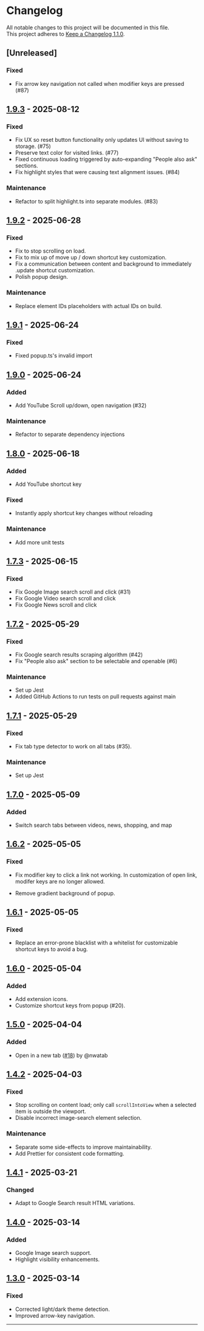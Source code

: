 # Changelog

All notable changes to this project will be documented in this file.  
This project adheres to [Keep a Changelog 1.1.0](https://keepachangelog.com/en/1.1.0/).

## [Unreleased]

### Fixed

- Fix arrow key navigation not called when modifier keys are pressed (#87)

## [1.9.3] - 2025-08-12

### Fixed

- Fix UX so reset button functionality only updates UI without saving to storage. (#75)
- Preserve text color for visited links. (#77)
- Fixed continuous loading triggered by auto-expanding "People also ask" sections.
- Fix highlight styles that were causing text alignment issues. (#84)

### Maintenance

- Refactor to split highlight.ts into separate modules. (#83)

## [1.9.2] - 2025-06-28

### Fixed

- Fix to stop scrolling on load.
- Fix to mix up of move up / down shortcut key customization.
- Fix a communication between content and background to immediately .update shortcut customization.
- Polish popup design.

### Maintenance

- Replace element IDs placeholders with actual IDs on build.

## [1.9.1] - 2025-06-24

### Fixed

- Fixed popup.ts's invalid import

## [1.9.0] - 2025-06-24

### Added

- Add YouTube Scroll up/down, open navigation (#32)

### Maintenance

- Refactor to separate dependency injections

## [1.8.0] - 2025-06-18

### Added

- Add YouTube shortcut key

### Fixed

- Instantly apply shortcut key changes without reloading

### Maintenance

- Add more unit tests

## [1.7.3] - 2025-06-15

### Fixed

- Fix Google Image search scroll and click (#31)
- Fix Google Video search scroll and click
- Fix Google News scroll and click

## [1.7.2] - 2025-05-29

### Fixed

- Fix Google search results scraping algorithm (#42)
- Fix "People also ask" section to be selectable and openable (#6)

### Maintenance

- Set up Jest
- Added GitHub Actions to run tests on pull requests against main

## [1.7.1] - 2025-05-29

### Fixed

- Fix tab type detector to work on all tabs (#35).

### Maintenance

- Set up Jest

## [1.7.0] - 2025-05-09

### Added

- Switch search tabs between videos, news, shopping, and map

## [1.6.2] - 2025-05-05

### Fixed

- Fix modifier key to click a link not working. In customization of open link, modifer keys are no longer allowed.

- Remove gradient background of popup.

## [1.6.1] - 2025-05-05

### Fixed

- Replace an error-prone blacklist with a whitelist for customizable shortcut keys to avoid a bug.

## [1.6.0] - 2025-05-04

### Added

- Add extension icons.
- Customize shortcut keys from popup (#20).

## [1.5.0] - 2025-04-04

### Added

- Open in a new tab ([#18](https://github.com/nwatab/search-navigator/pull/18)) by @nwatab

## [1.4.2] - 2025-04-03

### Fixed

- Stop scrolling on content load; only call `scrollIntoView` when a selected item is outside the viewport.
- Disable incorrect image-search element selection.

### Maintenance

- Separate some side-effects to improve maintainability.
- Add Prettier for consistent code formatting.

## [1.4.1] - 2025-03-21

### Changed

- Adapt to Google Search result HTML variations.

## [1.4.0] - 2025-03-14

### Added

- Google Image search support.
- Highlight visibility enhancements.

## [1.3.0] - 2025-03-14

### Fixed

- Corrected light/dark theme detection.
- Improved arrow-key navigation.

---

[1.9.4]: https://github.com/nwatab/search-navigator/compare/v1.9.3...v1.9.4
[1.9.3]: https://github.com/nwatab/search-navigator/compare/v1.9.2...v1.9.3
[1.9.2]: https://github.com/nwatab/search-navigator/compare/v1.9.1...v1.9.2
[1.9.1]: https://github.com/nwatab/search-navigator/compare/v1.9.0...v1.9.1
[1.9.0]: https://github.com/nwatab/search-navigator/compare/v1.8.0...v1.9.0
[1.8.0]: https://github.com/nwatab/search-navigator/compare/v1.7.3...v1.8.0
[1.7.3]: https://github.com/nwatab/search-navigator/compare/v1.7.2...v1.7.3
[1.7.2]: https://github.com/nwatab/search-navigator/compare/v1.7.1...v1.7.2
[1.7.1]: https://github.com/nwatab/search-navigator/compare/v1.7.0...v1.7.1
[1.7.0]: https://github.com/nwatab/search-navigator/compare/v1.6.2...v1.7.0
[1.6.2]: https://github.com/nwatab/search-navigator/compare/v1.6.1...v1.6.2
[1.6.1]: https://github.com/nwatab/search-navigator/compare/v1.6.0...v1.6.1
[1.6.0]: https://github.com/nwatab/search-navigator/compare/v1.5.0...v1.6.0
[1.5.0]: https://github.com/nwatab/search-navigator/compare/v1.4.2...v1.5.0
[1.4.2]: https://github.com/nwatab/search-navigator/compare/v1.4.1...v1.4.2
[1.4.1]: https://github.com/nwatab/search-navigator/compare/v1.4.0...v1.4.1
[1.4.0]: https://github.com/nwatab/search-navigator/compare/v1.3.0...v1.4.0
[1.3.0]: https://github.com/nwatab/search-navigator/releases/tag/v1.3.0
